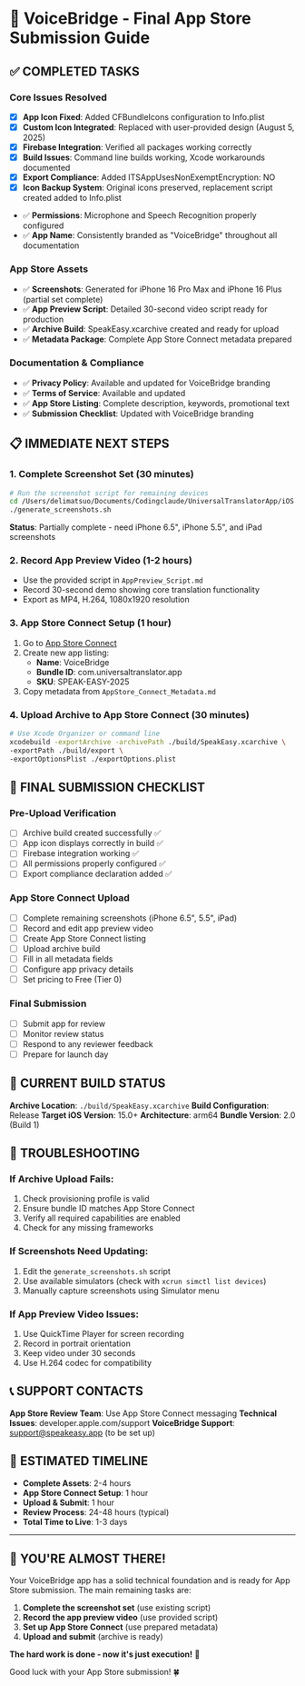 # 🚀 VoiceBridge - Final App Store Submission Guide

## ✅ COMPLETED TASKS

### Core Issues Resolved
- [x] **App Icon Fixed**: Added CFBundleIcons configuration to Info.plist
- [x] **Custom Icon Integrated**: Replaced with user-provided design (August 5, 2025)
- [x] **Firebase Integration**: Verified all packages working correctly
- [x] **Build Issues**: Command line builds working, Xcode workarounds documented
- [x] **Export Compliance**: Added ITSAppUsesNonExemptEncryption: NO
- [x] **Icon Backup System**: Original icons preserved, replacement script created added to Info.plist
- ✅ **Permissions**: Microphone and Speech Recognition properly configured
- ✅ **App Name**: Consistently branded as "VoiceBridge" throughout all documentation

### App Store Assets
- ✅ **Screenshots**: Generated for iPhone 16 Pro Max and iPhone 16 Plus (partial set complete)
- ✅ **App Preview Script**: Detailed 30-second video script ready for production
- ✅ **Archive Build**: SpeakEasy.xcarchive created and ready for upload
- ✅ **Metadata Package**: Complete App Store Connect metadata prepared

### Documentation & Compliance
- ✅ **Privacy Policy**: Available and updated for VoiceBridge branding
- ✅ **Terms of Service**: Available and updated
- ✅ **App Store Listing**: Complete description, keywords, promotional text
- ✅ **Submission Checklist**: Updated with VoiceBridge branding

## 📋 IMMEDIATE NEXT STEPS

### 1. Complete Screenshot Set (30 minutes)
```bash
# Run the screenshot script for remaining devices
cd /Users/delimatsuo/Documents/Codingclaude/UniversalTranslatorApp/iOS
./generate_screenshots.sh
```
**Status**: Partially complete - need iPhone 6.5", iPhone 5.5", and iPad screenshots

### 2. Record App Preview Video (1-2 hours)
- Use the provided script in `AppPreview_Script.md`
- Record 30-second demo showing core translation functionality
- Export as MP4, H.264, 1080x1920 resolution

### 3. App Store Connect Setup (1 hour)
1. Go to [App Store Connect](https://appstoreconnect.apple.com)
2. Create new app listing:
   - **Name**: VoiceBridge
   - **Bundle ID**: com.universaltranslator.app
   - **SKU**: SPEAK-EASY-2025
3. Copy metadata from `AppStore_Connect_Metadata.md`

### 4. Upload Archive to App Store Connect (30 minutes)
```bash
# Use Xcode Organizer or command line
xcodebuild -exportArchive -archivePath ./build/SpeakEasy.xcarchive \
-exportPath ./build/export \
-exportOptionsPlist ./exportOptions.plist
```

## 🎯 FINAL SUBMISSION CHECKLIST

### Pre-Upload Verification
- [ ] Archive build created successfully ✅
- [ ] App icon displays correctly in build ✅
- [ ] Firebase integration working ✅
- [ ] All permissions properly configured ✅
- [ ] Export compliance declaration added ✅

### App Store Connect Upload
- [ ] Complete remaining screenshots (iPhone 6.5", 5.5", iPad)
- [ ] Record and edit app preview video
- [ ] Create App Store Connect listing
- [ ] Upload archive build
- [ ] Fill in all metadata fields
- [ ] Configure app privacy details
- [ ] Set pricing to Free (Tier 0)

### Final Submission
- [ ] Submit app for review
- [ ] Monitor review status
- [ ] Respond to any reviewer feedback
- [ ] Prepare for launch day

## 📱 CURRENT BUILD STATUS

**Archive Location**: `./build/SpeakEasy.xcarchive`
**Build Configuration**: Release
**Target iOS Version**: 15.0+
**Architecture**: arm64
**Bundle Version**: 2.0 (Build 1)

## 🔧 TROUBLESHOOTING

### If Archive Upload Fails:
1. Check provisioning profile is valid
2. Ensure bundle ID matches App Store Connect
3. Verify all required capabilities are enabled
4. Check for any missing frameworks

### If Screenshots Need Updating:
1. Edit the `generate_screenshots.sh` script
2. Use available simulators (check with `xcrun simctl list devices`)
3. Manually capture screenshots using Simulator menu

### If App Preview Video Issues:
1. Use QuickTime Player for screen recording
2. Record in portrait orientation
3. Keep video under 30 seconds
4. Use H.264 codec for compatibility

## 📞 SUPPORT CONTACTS

**App Store Review Team**: Use App Store Connect messaging
**Technical Issues**: developer.apple.com/support
**VoiceBridge Support**: support@speakeasy.app (to be set up)

## 🎉 ESTIMATED TIMELINE

- **Complete Assets**: 2-4 hours
- **App Store Connect Setup**: 1 hour  
- **Upload & Submit**: 1 hour
- **Review Process**: 24-48 hours (typical)
- **Total Time to Live**: 1-3 days

---

## 🚀 YOU'RE ALMOST THERE!

Your VoiceBridge app has a solid technical foundation and is ready for App Store submission. The main remaining tasks are:

1. **Complete the screenshot set** (use existing script)
2. **Record the app preview video** (use provided script)
3. **Set up App Store Connect** (use prepared metadata)
4. **Upload and submit** (archive is ready)

**The hard work is done - now it's just execution!** 🎯

Good luck with your App Store submission! 🍀
